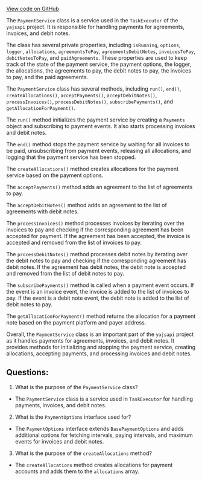 [View code on GitHub](https://github.com/golemfactory/yajsapi/payment/service.ts)

The `PaymentService` class is a service used in the `TaskExecutor` of the `yajsapi` project. It is responsible for handling payments for agreements, invoices, and debit notes. 

The class has several private properties, including `isRunning`, `options`, `logger`, `allocations`, `agreementsToPay`, `agreementsDebitNotes`, `invoicesToPay`, `debitNotesToPay`, and `paidAgreements`. These properties are used to keep track of the state of the payment service, the payment options, the logger, the allocations, the agreements to pay, the debit notes to pay, the invoices to pay, and the paid agreements.

The `PaymentService` class has several methods, including `run()`, `end()`, `createAllocations()`, `acceptPayments()`, `acceptDebitNotes()`, `processInvoices()`, `processDebitNotes()`, `subscribePayments()`, and `getAllocationForPayment()`. 

The `run()` method initializes the payment service by creating a `Payments` object and subscribing to payment events. It also starts processing invoices and debit notes. 

The `end()` method stops the payment service by waiting for all invoices to be paid, unsubscribing from payment events, releasing all allocations, and logging that the payment service has been stopped.

The `createAllocations()` method creates allocations for the payment service based on the payment options. 

The `acceptPayments()` method adds an agreement to the list of agreements to pay.

The `acceptDebitNotes()` method adds an agreement to the list of agreements with debit notes.

The `processInvoices()` method processes invoices by iterating over the invoices to pay and checking if the corresponding agreement has been accepted for payment. If the agreement has been accepted, the invoice is accepted and removed from the list of invoices to pay. 

The `processDebitNotes()` method processes debit notes by iterating over the debit notes to pay and checking if the corresponding agreement has debit notes. If the agreement has debit notes, the debit note is accepted and removed from the list of debit notes to pay.

The `subscribePayments()` method is called when a payment event occurs. If the event is an invoice event, the invoice is added to the list of invoices to pay. If the event is a debit note event, the debit note is added to the list of debit notes to pay.

The `getAllocationForPayment()` method returns the allocation for a payment note based on the payment platform and payer address.

Overall, the `PaymentService` class is an important part of the `yajsapi` project as it handles payments for agreements, invoices, and debit notes. It provides methods for initializing and stopping the payment service, creating allocations, accepting payments, and processing invoices and debit notes.
## Questions: 
 1. What is the purpose of the `PaymentService` class?
- The `PaymentService` class is a service used in `TaskExecutor` for handling payments, invoices, and debit notes.
2. What is the `PaymentOptions` interface used for?
- The `PaymentOptions` interface extends `BasePaymentOptions` and adds additional options for fetching intervals, paying intervals, and maximum events for invoices and debit notes.
3. What is the purpose of the `createAllocations` method?
- The `createAllocations` method creates allocations for payment accounts and adds them to the `allocations` array.